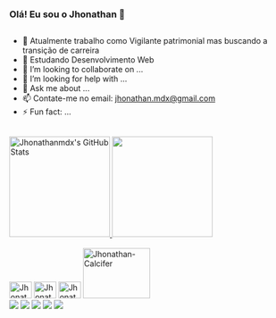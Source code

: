 ### Olá! Eu sou o Jhonathan 👋
##
- 🔭 Atualmente trabalho como Vigilante patrimonial mas buscando a transição de carreira
- 🌱 Estudando Desenvolvimento Web
- 👯 I’m looking to collaborate on ...
- 🤔 I’m looking for help with ...
- 💬 Ask me about ...
- 📫 Contate-me no email: jhonathan.mdx@gmail.com
- ⚡ Fun fact: ...
##
<div>
  <a href="https://www.linkedin.com/in/jhonathan-ferreira" target="_blank">
  <img height="180em" alt="Jhonathanmdx's GitHub Stats" src="https://awesome-github-stats.azurewebsites.net/user-stats/Jhonathanmdx?cardType=github&theme=gotham" /> </a>
   <img height="180em" src="https://github-readme-stats.vercel.app/api/top-langs/?username=Jhonathanmdx&layout=compact&langs_count=7&theme=gotham"/>
</div>
<div style="display: inline_block"><br>
  <img aling="center" alt="Jhonathan-Html" height="30" width="40" src="https://cdn.jsdelivr.net/gh/devicons/devicon/icons/html5/html5-original.svg">
  <img aling="center" alt="Jhonathan-Css" height="30" width="40" src="https://cdn.jsdelivr.net/gh/devicons/devicon/icons/css3/css3-original.svg">
  <img aling="center" alt="Jhonathan-Js" height="30" width="40" src="https://cdn.jsdelivr.net/gh/devicons/devicon/icons/javascript/javascript-original.svg">
  <img aling="right" alt="Jhonathan-Calcifer" height="90" width="120" src="https://cdn.discordapp.com/attachments/934061798347391057/958288238521491476/200w.gif">
</div>
<div>
  <a href="mailto:jhonathan.mdx@gmail.com"><img src="https://img.shields.io/badge/Gmail-D14836?style=for-the-badge&logo=gmail&logoColor=white" target="_blank"></a>
  <a href="https://www.linkedin.com/in/jhonathan-ferreira"><img src="https://img.shields.io/badge/LinkedIn-0077B5?style=for-the-badge&logo=linkedin&logoColor=white" target="_blank"></a>
  <a href="https://www.facebook.com/jhonathan.silva.96/"><img src="https://img.shields.io/badge/Facebook-1877F2?style=for-the-badge&logo=facebook&logoColor=white" target="_blank"></a>
  <a href="https://www.instagram.com/jhonathan.mdx/"><img src="https://img.shields.io/badge/Instagram-E4405F?style=for-the-badge&logo=instagram&logoColor=white" target="_blank"></a>
  <a href="https://www.tiktok.com/@jhonathanmdx"><img src="https://img.shields.io/badge/TikTok-000000?style=for-the-badge&logo=tiktok&logoColor=white" target="_blank"></a>
</div>

##
